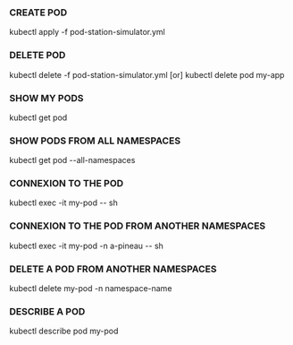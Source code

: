### CREATE POD
kubectl apply -f pod-station-simulator.yml

### DELETE POD
kubectl delete -f pod-station-simulator.yml [or] kubectl delete pod my-app

### SHOW MY PODS
kubectl get pod

### SHOW PODS FROM ALL NAMESPACES
kubectl get pod --all-namespaces

### CONNEXION TO THE POD
kubectl exec -it my-pod -- sh

### CONNEXION TO THE POD FROM ANOTHER NAMESPACES
kubectl exec -it my-pod -n a-pineau -- sh

### DELETE A POD FROM ANOTHER NAMESPACES
kubectl delete my-pod -n namespace-name

### DESCRIBE A POD
kubectl describe pod my-pod

